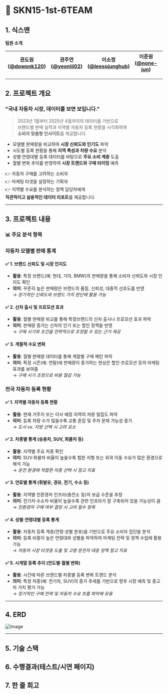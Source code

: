 # 🚗 SKN15-1st-6TEAM

## 1. 식스맨

**팀원 소개**

| 권도원 ([@dowonk120](https://github.com/dowonk120)) | 권주연 ([@yeoniii02](https://github.com/yeoniii02)) | 이소정 ([@leesojunghub](https://github.com/leesojunghub)) | 이준원 ([@none-jun](https://github.com/none-jun)) | 조솔찬 ([@solchna](https://github.com/solchna)) |
|----------------------|------------------------|----------------------------|--------|--------------------------|

---

## 2. 프로젝트 개요

### **"국내 자동차 시장, 데이터를 보면 보입니다."**

> 2023년 1월부터 2025년 4월까지의 데이터를 기반으로  
> 브랜드별 판매 실적과 지역별 자동차 등록 현황을 시각화하여  
> **소비자 맞춤형 인사이트**를 제공합니다.

- 모델별 판매량을 비교하여 **시장 신뢰도와 인기도** 파악  
- 시도별 등록 현황을 통해 **지역 특성과 차량 수요** 분석  
- 성별·연령대별 등록 데이터를 바탕으로 **주요 소비 계층** 도출  
- 월별 변화 추이를 반영하여 **시장 트렌드와 구매 타이밍** 예측

👉 자동차 구매를 고려하는 소비자  
👉 마케팅 타겟을 설정하는 기획자  
👉 지역별 수요를 분석하는 정책 담당자에게  
**직관적이고 실용적인 데이터 리포트**를 제공합니다.


---

## 3. 프로젝트 내용

### 📊 주요 분석 항목

### 자동차 모델별 판매 통계 
 
#### ✅ 1. 브랜드 신뢰도 및 시장 인지도
- **활용**: 특정 브랜드(예: 현대, 기아, BMW)의 판매량을 통해 소비자 신뢰도와 시장 인지도 확인
- **의미**: 꾸준히 높은 판매량은 브랜드의 품질, 신뢰성, 대중적 선호도를 반영  
→ *장기적인 신뢰도와 브랜드 가치 판단에 활용 가능*

#### ✅ 2. 신차 출시 및 프로모션 효과
- **활용**: 월별 판매량 비교를 통해 특정브랜드의 신차 출시나 프로모션 효과 파악
- **의미**: 판매량 증가는 신차의 인기 또는 할인 정책을 반영  
→ *구매 시기와 조건을 전략적으로 조정할 수 있는 근거 제공*

#### ✅ 3. 계절적 수요 변화
- **활용**: 월별 판매량 데이터를 통해 계절별 구매 패턴 파악
- **의미**: 특정 시즌(예: 연말)에 판매량이 증가하는 현상은 할인·프로모션 등의 마케팅 효과를 보여줌  
→ *구매 시기 조정으로 비용 절감 가능*

### 전국 자동차 등록 현황 
#### ✅ 1. 지역별 자동차 등록 현황
- **활용**: 현재 거주지 또는 이사 예정 지역의 차량 밀집도 파악
- **의미**: 등록 차량 수가 많을수록 교통 혼잡 및 주차 문제 가능성 증가   
→ *도시 vs. 지방 선택 시 고려 요소*

#### ✅ 2. 차종별 통계 (승용차, SUV, 화물차 등)
- **활용**: 지역별 주요 차종 확인
- **의미**: SUV·화물차 비율이 높을수록 험한 지형 또는 외곽 이동 수요가 많은 환경으로 해석 가능  
→ *운전 환경에 적합한 차종 선택 시 참고 지표*

#### ✅ 3. 연료별 통계 (휘발유, 경유, 전기, 수소 등)
- **활용**: 지역별 친환경차 인프라(충전소 등)의 보급 수준을 추정
- **의미**: 전기차·수소차 비율이 높을수록 관련 인프라가 잘 구축되어 있을 가능성이 큼  
→ *친환경차 구매 여부 결정 시 고려 필수 항목*

#### ✅ 4. 성별·연령대별 등록 통계
- **활용**: 자동차 등록 계층(연령·성별 분포)을 기반으로 주요 소비자 집단을 분석
- **의미**: 등록 비중이 높은 연령대와 성별을 파악하여 마케팅 전략 및 정책 수립에 활용 가능  
→ *자동차 시장 타겟층 도출 및 고령 운전자 대응 정책 참고 지표*

#### ✅ 5. 시계열 등록 추이 (연도별·월별 변화)
- **활용**: 시간에 따른 브랜드별·차종별 등록 변화 트렌드 분석
- **의미**: 특정 차종(예: 전기차, SUV)의 증가 추세를 기반으로 향후 시장 예측 및 중고차 가치 평가 가능  
→ *장기적인 구매 전략 및 자동차 수요 흐름 파악에 유용*


---

## 4. ERD

![Image](https://github.com/user-attachments/assets/971f2a67-ace3-4d3c-938e-12257684c9ed)



---

## 5. 기술 스택

 

## 6. 수행결과(테스트/시연 페이지)



## 7. 한 줄 회고
